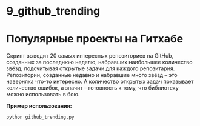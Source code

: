 # 9_github_trending

# Популярные проекты на Гитхабе

Скрипт выводит 20 самых интересных репозиториев на GitHub, созданных за последнюю неделю, набравших наибольшее количество звёзд, подсчитывая открытые задачи для каждого репозитария.
Репозитории, созданные недавно и набравшие много звёзд – это наверняка что-то интересно. А количество открытых задач показывает количество ошибок, а значит – готовность к тому, что библиотеку можно использовать в бою.

**Пример использования:**
```
python github_trending.py
```

